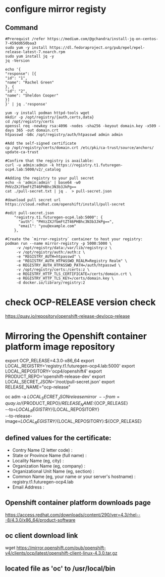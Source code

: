 # configure mirror registy

## Command
```
#Prerequist /refer https://medium.com/@gchandra/install-jq-on-centos-7-459dd650baa3
sudo yum -y install https://dl.fedoraproject.org/pub/epel/epel-release-latest-7.noarch.rpm
sudo yum install jq -y
jq -Version

echo '{
"response": [{
"id": "1",
"name": "Rachel Green"
}, {
"id": "2",
"name": "Sheldon Cooper"
}]
}' | jq .'response'

yum -y install podman httpd-tools wget
mkdir -p /opt/registry/{auth,certs,data}
cd /opt/registry/certs
openssl req -newkey rsa:4096 -nodes -sha256 -keyout domain.key -x509 -days 365 -out domain.crt
htpasswd -bBc /opt/registry/auth/htpasswd admin admin

#Add the self-signed certificate
cp /opt/registry/certs/domain.crt /etc/pki/ca-trust/source/anchors/
update-ca-trust

#Confirm that the registry is available:
curl -u admin:admin -k https://registry.t1.futuregen-ocp4.lab:5000/v2/_catalog

#Adding the registry to your pull secret
echo -n 'admin:admin' | base64 -w0
PHVzZXJfbmFtZT46PHBhc3N3b3JkPg==
cat ./pull-secret.txt | jq .  > pull-secret.json

#download pull secret url
https://cloud.redhat.com/openshift/install/pull-secret

#edit pull-secret.json
    "registry.t1.futuregen-ocp4.lab:5000": { 
      "auth": "PHVzZXJfbmFtZT46PHBhc3N3b3JkPg==", 
      "email": "you@example.com"
    },

#Create the `mirror-registry` container to host your registry:
podman run --name mirror-registry -p 5000:5000 \
     -v /opt/registry/data:/var/lib/registry:z \
     -v /opt/registry/auth:/auth:z \
     -e "REGISTRY_AUTH=htpasswd" \
     -e "REGISTRY_AUTH_HTPASSWD_REALM=Registry Realm" \
     -e REGISTRY_AUTH_HTPASSWD_PATH=/auth/htpasswd \
     -v /opt/registry/certs:/certs:z \
     -e REGISTRY_HTTP_TLS_CERTIFICATE=/certs/domain.crt \
     -e REGISTRY_HTTP_TLS_KEY=/certs/domain.key \
     -d docker.io/library/registry:2
```
# check OCP-RELEASE version check
https://quay.io/repository/openshift-release-dev/ocp-release

# Mirroring the Openshift container platform image repository
export OCP_RELEASE=4.3.0-x86_64 
export LOCAL_REGISTRY='registry.t1.futuregen-ocp4.lab:5000' 
export LOCAL_REPOSITORY='ocp4/openshift4' 
export PRODUCT_REPO='openshift-release-dev' 
export LOCAL_SECRET_JSON='/root/pull-secret.json' 
export RELEASE_NAME="ocp-release" 

oc adm -a ${LOCAL_SECRET_JSON} release mirror \
     --from=quay.io/${PRODUCT_REPO}/${RELEASE_NAME}:${OCP_RELEASE} \
     --to=${LOCAL_REGISTRY}/${LOCAL_REPOSITORY} \
     --to-release-image=${LOCAL_REGISTRY}/${LOCAL_REPOSITORY}:${OCP_RELEASE}


## defined values for the certificate:
- Contry Name (2 letter code) :
- State or Province Name (full name) :
- Locality Name (eg, city) :
- Organization Name (eg, company) :
- Organizational Unit Name (eg, section) :
- Common Name (eg, your name or your server's hostname) : registry.t1.futuregen-ocp4.lab
- Email Address :

## Openshift container platform downloads page
https://access.redhat.com/downloads/content/290/ver=4.3/rhel---8/4.3.0/x86_64/product-software

## oc client download link
wget https://mirror.openshift.com/pub/openshift-v4/clients/ocp/latest/openshift-client-linux-4.3.0.tar.gz

## located file as 'oc' to /usr/local/bin 
